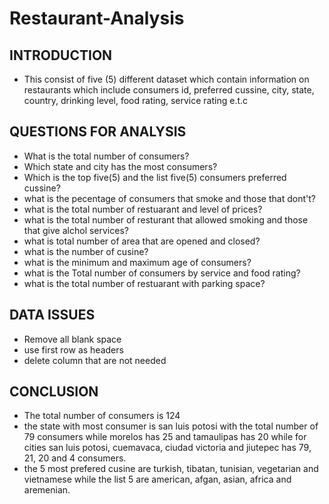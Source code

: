 # Restaurant-Analysis
## INTRODUCTION
- This consist of five (5) different dataset which contain information on restaurants which include consumers id, preferred cussine, city, state, country, drinking level, food rating, service rating e.t.c
## QUESTIONS FOR ANALYSIS
- What is the total number of consumers?
- Which state and city has the most consumers?
- Which is the top five(5) and the list five(5) consumers preferred cussine?
- what is the pecentage of consumers that smoke and those that dont't?
- what is the total number of restuarant and level of prices?
- what is the total number of resturant that allowed smoking and those that give alchol services?
- what is total number of area that are opened and closed?
- what is the number of cusine?
- what is the minimum and maximum age of consumers?
- what is the Total number of consumers by service and food rating?
- what is the total number of restuarant with parking space?
## DATA ISSUES
- Remove all blank space
- use first row as headers
- delete column that are not needed
 ## CONCLUSION
- The total number of consumers is 124
- the state with most consumer is san luis potosi with the total number of 79 consumers while morelos has 25 and tamaulipas has 20 while for cities san luis potosi, cuemavaca, ciudad victoria and jiutepec has 79, 21, 20 and 4 consumers. 
- the 5 most prefered cusine are turkish, tibatan, tunisian, vegetarian and vietnamese while the list 5 are american, afgan, asian, africa and aremenian.
